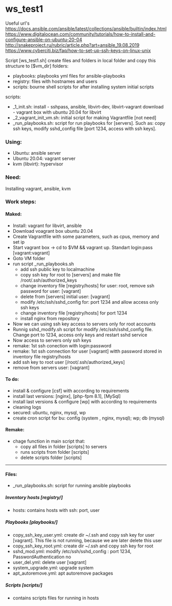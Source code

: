 # ws_test1

Useful url's \
https://docs.ansible.com/ansible/latest/collections/ansible/builtin/index.html
https://www.digitalocean.com/community/tutorials/how-to-install-and-configure-ansible-on-ubuntu-20-04 \
http://snakeproject.ru/rubric/article.php?art=ansible_19.08.2019 \
https://www.cyberciti.biz/faq/how-to-set-up-ssh-keys-on-linux-unix 

Script [ws_test1.sh] create files and folders in local folder and copy this structure to [$vm_dir]
 folders: 
  * playbooks: playbooks yml files for ansible-playbooks
  * registry:  files with hostnames and users
  * scripts:   bourne shell scripts for after installing system initial scripts
 
 scripts:
  * _1_init.sh: install - sshpass, ansible, libvirt-dev, libvirt-vagrant
                    download - vagrant box with ubuntu 20.04 for libvirt
  * _2_vagrant_init_vm.sh: initial script for making Vagrantfile [not need]
  * _run_playbooks.sh: script for run playbooks for [servers]. Such as: copy ssh keys, modify sshd_config file [port 1234, access with ssh keys].
          
### Using:
  * Ubuntu: ansible server
  * Ubuntu 20.04: vagrant server
  * kvm (libvirt): hypervisor
### Need:
  Installing vagrant, ansible, kvm
  
### Work steps:
 #### Maked:
  - Install: vagrant for libvirt, ansible
  - Download voagrant box ubuntu 20.04
  - Create Vagrantfile with some parameters, such as cpus, memory and set ip
  - Start vagrant box -> cd to $VM && vagrant up. Standart login:pass [vagrant:vagrant]
  - Goto VM folder
  - run script _run_playbooks.sh
    - add ssh public key to localmachine
    - copy ssh key for root to [servers] and make file /root/.ssh/authorized_keys
    - change inventory file [registry/hosts] for user: root, remove ssh password for user: [vagrant]
    - delete from [servers] initial user: [vagrant]
    - modify /etc/ssh/sshd_config for: port 1234 and allow access only ssh keys
    - change inventory file [registry/hosts] for port 1234
    - install nginx from repository
  - Now we can using ssh key access to servers only for root accounts
  - Runnig sshd_modify.sh script for modify /etc/ssh/sshd_config file. Change port to 1234, access only keys and restart sshd service
  - Now access to servers only ssh keys
  - remake: 1st ssh conection with login:password
  - remake: 1st ssh connection for user [vagrant] witth password stored in inventory file registry/hosts
  - add ssh key to root user [/root/.ssh/authorized_keys]
  - remove from servers user: [vagrant]
 
#### To do:
  - install & configure [csf] with according to requirements
  - install last versions: [nginx], [php-fpm 8.1], [MySql]
  - install last versions & configure [wp] with according to requirements
  - cleaning logs
  - secured: ubuntu, nginx, mysql, wp
  - create cron script for bu: config (system , nginx, mysql); wp; db (mysql)

#### Remake:
  - chage function in main script that:
      - copy all files in folder [scripts] to servers
      - runs scripts from folder [scripts] 
      - delete scripts folder [scripts] 
----
#### Files:
 - _run_playbooks.sh: script for running ansible playbooks
##### Inventory hosts [registry/]
 - hosts: contains hosts with ssh: port, user
##### Playbooks [playbooks/]
 - copy_ssh_key_user.yml: create dir ~/.ssh and copy ssh key for user [vagrant]. This file is not running, because we are later delete this user
 - copy_ssh_key_root.yml: create dir ~/.ssh and copy ssh key for root
 - sshd_mod.yml: modify /etc/ssh/sshd_config : port 1234, PasswordAuthentication no
 - user_del.yml: delete user [vagrant]
 - system_upgrade.yml: upgrade system
 - apt_autoremove.yml: apt autoremove packages
##### Scripts [scripts/]
 - contains scripts files for running in hosts
 
 
 

